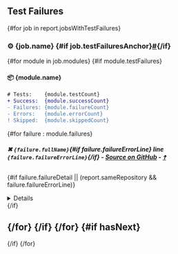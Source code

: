 ## Test Failures

{#for job in report.jobsWithTestFailures}
### :gear: {job.name} {#if job.testFailuresAnchor}<a href="#user-content-{job.testFailuresAnchor}" id="{job.testFailuresAnchor}">#</a>{/if}
{#for module in job.modules}
{#if module.testFailures}
#### :package: {module.name}

```diff
# Tests:    {module.testCount}
+ Success:  {module.successCount}
- Failures: {module.failureCount}
- Errors:   {module.errorCount}
! Skipped:  {module.skippedCount}
```

{#for failure : module.failures}
##### ✖ `{failure.fullName}`{#if failure.failureErrorLine} line `{failure.failureErrorLine}`{/if} <a id="test-failure-{failure.fullClassName.toLowerCase}-{count}"></a> - [Source on GitHub]({failure.shortenedFailureUrl}) - [🠅](#user-content-build-summary-top)

{#if failure.failureDetail || (report.sameRepository && failure.failureErrorLine)}
<details>

{#if failure.failureDetail}
```
{failure.failureDetail.trim}
```
{/if}

{#if report.sameRepository && failure.failureErrorLine}
{failure.shortenedFailureUrl}
{/if}
</details>
{/if}

{/for}
{/if}
{/for}
{#if hasNext}
---
{/if}
{/for}

